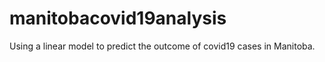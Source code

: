 # manitobacovid19analysis
Using a linear model to predict the outcome of covid19 cases in Manitoba.
